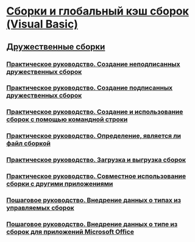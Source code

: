 # [Сборки и глобальный кэш сборок (Visual Basic)](index.md)
## [Дружественные сборки](friend-assemblies.md)
### [Практическое руководство. Создание неподписанных дружественных сборок](how-to-create-unsigned-friend-assemblies.md)
### [Практическое руководство. Создание подписанных дружественных сборок](how-to-create-signed-friend-assemblies.md)
### [Практическое руководство. Создание и использование сборок с помощью командной строки](how-to-create-and-use-assemblies-using-the-command-line.md)
### [Практическое руководство. Определение, является ли файл сборкой](how-to-determine-if-a-file-is-an-assembly.md)
### [Практическое руководство. Загрузка и выгрузка сборок](how-to-load-and-unload-assemblies.md)
### [Практическое руководство. Совместное использование сборки с другими приложениями](how-to-share-an-assembly-with-other-applications.md)
### [Пошаговое руководство. Внедрение данных о типах из управляемых сборок](walkthrough-embedding-types-from-managed-assemblies-in-vs.md)
### [Пошаговое руководство. Внедрение данных о типе из сборок для приложений Microsoft Office](walkthrough-embedding-type-information-from-microsoft-office-assemblies-in-vs.md)
